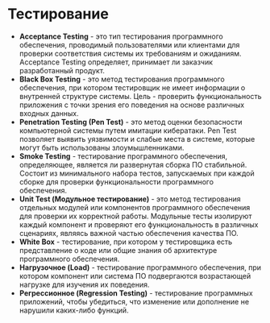 # Тестирование

- **Acceptance Testing** - это тип тестирования программного обеспечения, проводимый пользователями или клиентами для проверки соответствия системы их требованиям и ожиданиям. Acceptance Testing определяет, принимает ли заказчик разработанный продукт.
- **Black Box Testing** - это метод тестирования программного обеспечения, при котором тестировщик не имеет информации о внутренней структуре системы. Цель - проверить функциональность приложения с точки зрения его поведения на основе различных входных данных.
- **Penetration Testing (Pen Test)** - это метод оценки безопасности компьютерной системы путем имитации кибератаки. Pen Test позволяет выявить уязвимости и слабые места в системе, которые могут быть использованы злоумышленниками.
- **Smoke Testing** - тестирование программного обеспечения, определяющее, является ли развернутая сборка ПО стабильной. Состоит из минимального набора тестов, запускаемых при каждой сборке для проверки функциональности программного обеспечения.
- **Unit Test (Модульное тестирование)** - это метод тестирования отдельных модулей или компонентов программного обеспечения для проверки их корректной работы. Модульные тесты изолируют каждый компонент и проверяют его функциональность в различных сценариях, являясь важной частью обеспечения качества ПО.
- **White Box** - тестирование, при котором у тестировщика есть представление о коде или общие знания об архитектуре программного обеспечения.
- **Нагрузочное (Load)** - тестирование программного обеспечения, при котором компонент или система ПО подвергаются возрастающей нагрузке для изучения их поведения.
- **Регрессионное (Regression Testing)** - тестирование программных приложений, чтобы убедиться, что изменение или дополнение не нарушили каких-либо функций.
